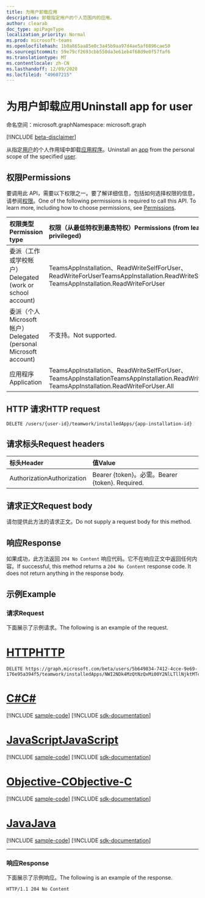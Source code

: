 ```yaml
---
title: 为用户卸载应用
description: 卸载指定用户的个人范围内的应用。
author: clearab
doc_type: apiPageType
localization_priority: Normal
ms.prod: microsoft-teams
ms.openlocfilehash: 1b0a865aa85e0c3a45b9aa97d4ae5af6896cae50
ms.sourcegitcommit: 59e79cf2693cbb550da3e61eb4f68d9e0f57faf6
ms.translationtype: MT
ms.contentlocale: zh-CN
ms.lasthandoff: 12/09/2020
ms.locfileid: "49607215"
---
```

# <a name="uninstall-app-for-user"></a><span data-ttu-id="92d4c-103">为用户卸载应用</span><span class="sxs-lookup"><span data-stu-id="92d4c-103">Uninstall app for user</span></span>

<span data-ttu-id="92d4c-104">命名空间：microsoft.graph</span><span class="sxs-lookup"><span data-stu-id="92d4c-104">Namespace: microsoft.graph</span></span>

[!INCLUDE [beta-disclaimer](../../includes/beta-disclaimer.md)]

<span data-ttu-id="92d4c-105">从指定[用户](../resources/user.md)的个人作用域中卸载[应用程序](../resources/teamsappinstallation.md)。</span><span class="sxs-lookup"><span data-stu-id="92d4c-105">Uninstall an [app](../resources/teamsappinstallation.md) from the personal scope of the specified [user](../resources/user.md).</span></span>

## <a name="permissions"></a><span data-ttu-id="92d4c-106">权限</span><span class="sxs-lookup"><span data-stu-id="92d4c-106">Permissions</span></span>

<span data-ttu-id="92d4c-p101">要调用此 API，需要以下权限之一。要了解详细信息，包括如何选择权限的信息，请参阅[权限](/graph/permissions-reference)。</span><span class="sxs-lookup"><span data-stu-id="92d4c-p101">One of the following permissions is required to call this API. To learn more, including how to choose permissions, see [Permissions](/graph/permissions-reference).</span></span>

|<span data-ttu-id="92d4c-109">权限类型</span><span class="sxs-lookup"><span data-stu-id="92d4c-109">Permission type</span></span>      | <span data-ttu-id="92d4c-110">权限（从最低特权到最高特权）</span><span class="sxs-lookup"><span data-stu-id="92d4c-110">Permissions (from least to most privileged)</span></span>              |
|:--------------------|:---------------------------------------------------------|
|<span data-ttu-id="92d4c-111">委派（工作或学校帐户）</span><span class="sxs-lookup"><span data-stu-id="92d4c-111">Delegated (work or school account)</span></span> | <span data-ttu-id="92d4c-112">TeamsAppInstallation、ReadWriteSelfForUser、ReadWriteForUser</span><span class="sxs-lookup"><span data-stu-id="92d4c-112">TeamsAppInstallation.ReadWriteSelfForUser, TeamsAppInstallation.ReadWriteForUser</span></span> |
|<span data-ttu-id="92d4c-113">委派（个人 Microsoft 帐户）</span><span class="sxs-lookup"><span data-stu-id="92d4c-113">Delegated (personal Microsoft account)</span></span> | <span data-ttu-id="92d4c-114">不支持。</span><span class="sxs-lookup"><span data-stu-id="92d4c-114">Not supported.</span></span>    |
|<span data-ttu-id="92d4c-115">应用程序</span><span class="sxs-lookup"><span data-stu-id="92d4c-115">Application</span></span> | <span data-ttu-id="92d4c-116">TeamsAppInstallation、ReadWriteSelfForUser、TeamsAppInstallation</span><span class="sxs-lookup"><span data-stu-id="92d4c-116">TeamsAppInstallation.ReadWriteSelfForUser.All, TeamsAppInstallation.ReadWriteForUser.All</span></span> |

## <a name="http-request"></a><span data-ttu-id="92d4c-117">HTTP 请求</span><span class="sxs-lookup"><span data-stu-id="92d4c-117">HTTP request</span></span>
<!-- { "blockType": "ignored" } -->
```http
DELETE /users/{user-id}/teamwork/installedApps/{app-installation-id}
```

## <a name="request-headers"></a><span data-ttu-id="92d4c-118">请求标头</span><span class="sxs-lookup"><span data-stu-id="92d4c-118">Request headers</span></span>

| <span data-ttu-id="92d4c-119">标头</span><span class="sxs-lookup"><span data-stu-id="92d4c-119">Header</span></span>       | <span data-ttu-id="92d4c-120">值</span><span class="sxs-lookup"><span data-stu-id="92d4c-120">Value</span></span> |
|:---------------|:--------|
| <span data-ttu-id="92d4c-121">Authorization</span><span class="sxs-lookup"><span data-stu-id="92d4c-121">Authorization</span></span>  | <span data-ttu-id="92d4c-p102">Bearer {token}。必需。</span><span class="sxs-lookup"><span data-stu-id="92d4c-p102">Bearer {token}. Required.</span></span>  |

## <a name="request-body"></a><span data-ttu-id="92d4c-124">请求正文</span><span class="sxs-lookup"><span data-stu-id="92d4c-124">Request body</span></span>

<span data-ttu-id="92d4c-125">请勿提供此方法的请求正文。</span><span class="sxs-lookup"><span data-stu-id="92d4c-125">Do not supply a request body for this method.</span></span>

## <a name="response"></a><span data-ttu-id="92d4c-126">响应</span><span class="sxs-lookup"><span data-stu-id="92d4c-126">Response</span></span>

<span data-ttu-id="92d4c-p103">如果成功，此方法返回 `204 No Content` 响应代码。它不在响应正文中返回任何内容。</span><span class="sxs-lookup"><span data-stu-id="92d4c-p103">If successful, this method returns a `204 No Content` response code. It does not return anything in the response body.</span></span>

## <a name="example"></a><span data-ttu-id="92d4c-129">示例</span><span class="sxs-lookup"><span data-stu-id="92d4c-129">Example</span></span>

### <a name="request"></a><span data-ttu-id="92d4c-130">请求</span><span class="sxs-lookup"><span data-stu-id="92d4c-130">Request</span></span>

<span data-ttu-id="92d4c-131">下面展示了示例请求。</span><span class="sxs-lookup"><span data-stu-id="92d4c-131">The following is an example of the request.</span></span>

# <a name="http"></a>[<span data-ttu-id="92d4c-132">HTTP</span><span class="sxs-lookup"><span data-stu-id="92d4c-132">HTTP</span></span>](#tab/http)
<!-- {
  "blockType": "request",
  "name": "user_delete_teamsApp"
}-->
```http
DELETE https://graph.microsoft.com/beta/users/5b649834-7412-4cce-9e69-176e95a394f5/teamwork/installedApps/NWI2NDk4MzQtNzQxMi00Y2NlLTllNjktMTc2ZTk1YTM5NGY1IyNhNmI2MzM2NS0zMWE0LTRmNDMtOTJlYy03MTBiNzE1NTdhZjk
```
# <a name="c"></a>[<span data-ttu-id="92d4c-133">C#</span><span class="sxs-lookup"><span data-stu-id="92d4c-133">C#</span></span>](#tab/csharp)
[!INCLUDE [sample-code](../includes/snippets/csharp/user-delete-teamsapp-csharp-snippets.md)]
[!INCLUDE [sdk-documentation](../includes/snippets/snippets-sdk-documentation-link.md)]

# <a name="javascript"></a>[<span data-ttu-id="92d4c-134">JavaScript</span><span class="sxs-lookup"><span data-stu-id="92d4c-134">JavaScript</span></span>](#tab/javascript)
[!INCLUDE [sample-code](../includes/snippets/javascript/user-delete-teamsapp-javascript-snippets.md)]
[!INCLUDE [sdk-documentation](../includes/snippets/snippets-sdk-documentation-link.md)]

# <a name="objective-c"></a>[<span data-ttu-id="92d4c-135">Objective-C</span><span class="sxs-lookup"><span data-stu-id="92d4c-135">Objective-C</span></span>](#tab/objc)
[!INCLUDE [sample-code](../includes/snippets/objc/user-delete-teamsapp-objc-snippets.md)]
[!INCLUDE [sdk-documentation](../includes/snippets/snippets-sdk-documentation-link.md)]

# <a name="java"></a>[<span data-ttu-id="92d4c-136">Java</span><span class="sxs-lookup"><span data-stu-id="92d4c-136">Java</span></span>](#tab/java)
[!INCLUDE [sample-code](../includes/snippets/java/user-delete-teamsapp-java-snippets.md)]
[!INCLUDE [sdk-documentation](../includes/snippets/snippets-sdk-documentation-link.md)]

---


### <a name="response"></a><span data-ttu-id="92d4c-137">响应</span><span class="sxs-lookup"><span data-stu-id="92d4c-137">Response</span></span>

<span data-ttu-id="92d4c-138">下面展示了示例响应。</span><span class="sxs-lookup"><span data-stu-id="92d4c-138">The following is an example of the response.</span></span>

<!-- {
  "blockType": "response",
  "truncated": true
} -->
```http
HTTP/1.1 204 No Content
```

<!-- uuid: 8fcb5dbc-d5aa-4681-8e31-b001d5168d79
2015-10-25 14:57:30 UTC -->
<!-- {
  "type": "#page.annotation",
  "description": "User delete teamsAppInstallations,
  "keywords": "",
  "section": "documentation",
  "tocPath": ""
}-->


